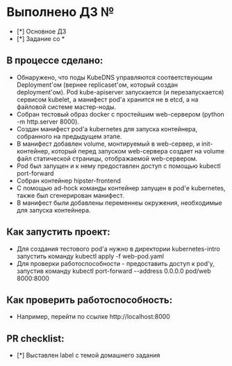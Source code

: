 # Выполнено ДЗ №

 - [*] Основное ДЗ
 - [*] Задание со *

## В процессе сделано:
 - Обнаружено, что поды KubeDNS управляются соответствующим Deployment'ом (вернее replicaset'ом, который создан deployment'ом). Pod kube-apiserver запускается (и перезапускается) сервисом kubelet, а манифест pod'а хранится не в etcd, а на файловой системе мастер-ноды.
 - Собран тестовый образ docker с простейшим web-сервером (python -m http.server 8000).
 - Создан манифест pod'а kubernetes для запуска контейнера, собранного на предыдущем этапе.
 - В манифест добавлен volume, монтируемый в web-сервер, и init-контейнер, который перед запуском web-сервера создает на volume файл статической страницы, отображаемой web-сервером.
 - Pod был запущен и к нему предоставлен доступ с помощью kubectl port-forward
 - Собран контейнер hipster-frontend
 - С помощью ad-hock команды контейнер запущен в pod'е kubernetes, также был сгенерирован манифест.
 - В манифест были добавлены переменнеы окружения, необходимые для запуска контейнера.

## Как запустить проект:
 - Для создания тестового pod'а нужно в директории kubernetes-intro запустить команду kubectl apply -f web-pod.yaml
 - Для проверки работоспособности - предоставить доступ к pod'у, запустив команду kubectl port-forward --address 0.0.0.0 pod/web 8000:8000

## Как проверить работоспособность:
 - Например, перейти по ссылке http://localhost:8000

## PR checklist:
 - [*] Выставлен label с темой домашнего задания
